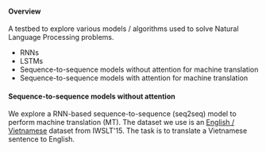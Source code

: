 #### Overview
A testbed to explore various models / algorithms used to solve Natural Language Processing problems.

* RNNs
* LSTMs
* Sequence-to-sequence models without attention for machine translation
* Sequence-to-sequence models with attention for machine translation


#### Sequence-to-sequence models without attention
We explore a RNN-based sequence-to-sequence (seq2seq) model to perform machine translation (MT). The dataset we use is an [English / Vietnamese]( https://nlp.stanford.edu/projects/nmt/) dataset from IWSLT'15. The task is to translate a Vietnamese sentence to English. 

